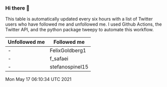 ### Hi there 👋

This table is automatically updated every six hours with a list of Twitter users who have followed me and unfollowed me. I used Github Actions, the Twitter API, and the python package tweepy to automate this workflow.

| Unfollowed me |  Followed me |
| --- | --- |
|-|FelixGoldberg1|
|-|f_safaei|
|-|stefanospinel15|
Mon May 17 06:10:34 UTC 2021
